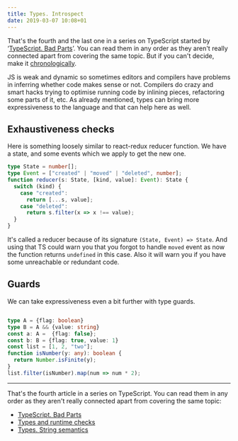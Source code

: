 ```yaml
---
title: Types. Introspect
date: 2019-03-07 10:08+01
---
```


That's the fourth and the last one in a series on TypeScript started by ‘[TypeScript. Bad Parts](ts_bad_parts.html)’. You can read them in any order as they aren't really connected apart from covering the same topic. But if you can't decide, make it [chronologically](ts_bad_parts.html).

JS is weak and dynamic so sometimes editors and compilers have problems in inferring whether code makes sense or not. Compilers do crazy and smart hacks trying to optimise running code by inlining pieces, refactoring some parts of it, etc. As already mentioned, types can bring more expressiveness to the language and that can help here as well.

## Exhaustiveness checks

Here is something loosely similar to react-redux reducer function. We have a state, and some events which we apply to get the new one.

```typescript
type State = number[];
type Event = ["created" | "moved" | "deleted", number];
function reducer(s: State, [kind, value]: Event): State {
  switch (kind) {
    case "created":
      return [...s, value];
    case "deleted":
      return s.filter(x => x !== value);
  }
}
```

It's called a reducer because of its signature `(State, Event) => State`. And using that TS could warn you that you forgot to handle `moved` event as now the function returns `undefined` in this case. Also it will warn you if you have some unreachable or redundant code.

## Guards

We can take expressiveness even a bit further with type guards.

```typescript

type A = {flag: boolean}
type B = A && {value: string}
const a: A =  {flag: false};
const b: B = {flag: true, value: 1}
const list = [1, 2, "two"];
function isNumber(y: any): boolean {
  return Number.isFinite(y);
}
list.filter(isNumber).map(num => num * 2);
```

---

That's the fourth article in a series on TypeScript. You can read them in any order as they aren't really connected apart from covering the same topic:

- [TypeScript. Bad Parts](ts_bad_parts.html)
- [Types and runtime checks](types_runtime_checks.html)
- [Types. String semantics](types_string_semantics.html)
